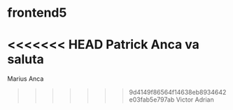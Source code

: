 # frontend5
<<<<<<< HEAD
Patrick
Anca va saluta
=======
Marius
Anca
>>>>>>> 9d4149f86564f14638eb8934642e03fab5e797ab
Victor
Adrian

